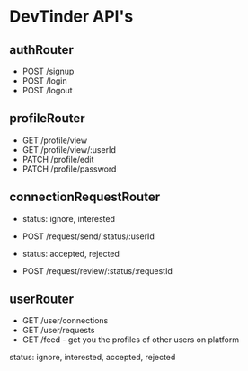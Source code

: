 # DevTinder API's

## authRouter
- POST /signup
- POST /login
- POST /logout

## profileRouter
- GET /profile/view
- GET /profile/view/:userId
- PATCH /profile/edit
- PATCH /profile/password

## connectionRequestRouter
- status: ignore, interested
- POST /request/send/:status/:userId

- status: accepted, rejected
- POST /request/review/:status/:requestId


## userRouter
- GET /user/connections
- GET /user/requests
- GET /feed - get you the profiles of other users on platform

status: ignore, interested, accepted, rejected